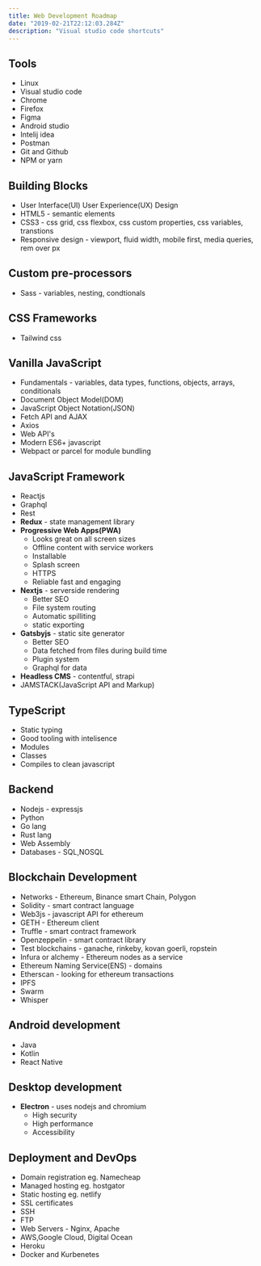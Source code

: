 ```yaml
---
title: Web Development Roadmap
date: "2019-02-21T22:12:03.284Z"
description: "Visual studio code shortcuts"
---
```


## Tools

+ Linux
+ Visual studio code
+ Chrome
+ Firefox
+ Figma
+ Android studio
+ Intelij idea
+ Postman
+ Git and Github
+ NPM or yarn

## Building Blocks

+ User Interface(UI) User Experience(UX) Design
+ HTML5 - semantic elements
+ CSS3 - css grid, css flexbox, css custom properties, css variables, transtions
+ Responsive design - viewport, fluid width, mobile first, media queries, rem over px

## Custom pre-processors

+ Sass - variables, nesting, condtionals
  
## CSS Frameworks

+ Tailwind css

## Vanilla JavaScript

+ Fundamentals - variables, data types, functions, objects, arrays, conditionals
+ Document Object Model(DOM)
+ JavaScript Object Notation(JSON)
+ Fetch API and AJAX
+ Axios
+ Web API's
+ Modern ES6+ javascript
+ Webpact or parcel for module bundling

## JavaScript Framework

+ Reactjs
+ Graphql
+ Rest
+ **Redux** - state management library
+ **Progressive Web Apps(PWA)**
  + Looks great on all screen sizes
  + Offline content with service workers
  + Installable
  + Splash screen
  + HTTPS
  + Reliable fast and engaging
+ **Nextjs** - serverside rendering
  + Better SEO
  + File system routing
  + Automatic spilliting
  + static exporting
+ **Gatsbyjs** - static site generator
  + Better SEO
  + Data fetched from files during build time
  + Plugin system
  + Graphql for data
+ **Headless CMS** - contentful, strapi
+ JAMSTACK(JavaScript API and Markup)

## TypeScript

+ Static typing
+ Good tooling with intelisence
+ Modules
+ Classes
+ Compiles to clean javascript

## Backend

+ Nodejs - expressjs
+ Python
+ Go lang
+ Rust lang
+ Web Assembly
+ Databases - SQL,NOSQL

## Blockchain Development

+ Networks - Ethereum, Binance smart Chain, Polygon
+ Solidity - smart contract language
+ Web3js - javascript API for ethereum
+ GETH - Ethereum client
+ Truffle - smart contract framework
+ Openzeppelin - smart contract library
+ Test blockchains - ganache, rinkeby, kovan goerli, ropstein
+ Infura or alchemy - Ethereum nodes as a service
+ Ethereum Naming Service(ENS) - domains
+ Etherscan - looking for ethereum transactions
+ IPFS
+ Swarm
+ Whisper

## Android development

+ Java
+ Kotlin
+ React Native

## Desktop development

+ **Electron** - uses nodejs and chromium
  + High security
  + High performance
  + Accessibility

## Deployment and DevOps

+ Domain registration eg. Namecheap
+ Managed hosting eg. hostgator
+ Static hosting eg. netlify
+ SSL certificates
+ SSH
+ FTP
+ Web Servers - Nginx, Apache
+ AWS,Google Cloud, Digital Ocean
+ Heroku
+ Docker and Kurbenetes